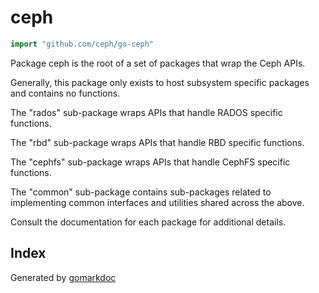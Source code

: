 <!-- Code generated by gomarkdoc. DO NOT EDIT -->

# ceph

```go
import "github.com/ceph/go-ceph"
```

Package ceph is the root of a set of packages that wrap the Ceph APIs\.

Generally\, this package only exists to host subsystem specific packages and contains no functions\.

The "rados" sub\-package wraps APIs that handle RADOS specific functions\.

The "rbd" sub\-package wraps APIs that handle RBD specific functions\.

The "cephfs" sub\-package wraps APIs that handle CephFS specific functions\.

The "common" sub\-package contains sub\-packages related to implementing common interfaces and utilities shared across the above\.

Consult the documentation for each package for additional details\.

## Index





Generated by [gomarkdoc](<https://github.com/princjef/gomarkdoc>)
